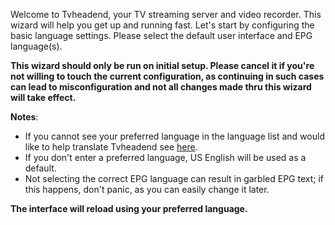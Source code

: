 Welcome to Tvheadend, your TV streaming server and video recorder. This 
wizard will help you get up and running fast. Let's start by configuring 
the basic language settings. Please select the default user interface 
and EPG language(s).

**This wizard should only be run on initial setup. Please cancel it if 
you're not willing to touch the current configuration, as continuing in 
such cases can lead to misconfiguration and not all changes made thru 
this wizard will take effect.**


**Notes**:
* If you cannot see your preferred language in the language list and would 
like to help translate Tvheadend see 
[here](https://tvheadend.org/projects/tvheadend/wiki/Internationalization). 
* If you don't enter a preferred language, US English will be used as a default. 
* Not selecting the correct EPG 
language can result in garbled EPG text; if this happens, don't panic, 
as you can easily change it later.

**The interface will reload using your preferred language.**

